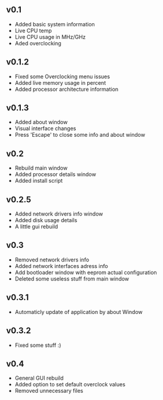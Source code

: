 ## v0.1
* Added basic system information
* Live CPU temp
* Live CPU usage in MHz/GHz
* Aded overclocking
## v0.1.2
* Fixed some Overclocking menu issues
* Added live memory usage in percent
* Added processor architecture information
## v0.1.3
* Added about window
* Visual interface changes
* Press 'Escape' to close some info and about window
## v0.2
* Rebuild main window
* Added processor details window
* Added install script
## v0.2.5
* Added network drivers info window
* Added disk usage details
* A little gui rebuild
## v0.3
* Removed network drivers info
* Added network interfaces adress info
* Add bootloader window with eeprom actual configuration
* Deleted some useless stuff from main window
## v0.3.1
* Automaticly update of application by about Window
## v0.3.2
* Fixed some stuff :)
## v0.4
* General GUI rebuild
* Added option to set default overclock values
* Removed unnecessary files
